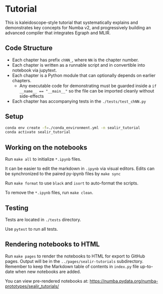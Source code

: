 # Tutorial

This is kaleidoscope-style tutorial that systematically explains and
demonstrates key concepts for Numba v2, and progressively building an advanced
compiler that integrates Egraph and MLIR.

## Code Structure

- Each chapter has prefix `chNN_`, where `NN` is the chapter number.
- Each chapter is written as a runnable script and in convertible into notebook via jupytext.
- Each chapter is a Python module that can optionally depends on earlier chapters.
    - Any executable code for demonstrating must be guarded inside a `if __name__ == "__main__"` so the file can be imported cleanly without side-effects
- Each chapter has accompanying tests in the `./tests/test_chNN.py`


## Setup

```bash
conda env create -f=./conda_environment.yml -n sealir_tutorial
conda activate sealir_tutorial
```

## Working on the notebooks

Run `make all` to initialize `*.ipynb` files.

It can be easier to edit the markdown in `.ipynb` via visual editors.
Edits can be synchronized to the paired py-ipynb files by `make sync`

Run `make format` to use `black` and `isort` to auto-format the scripts.

To remove the `*.ipynb` files, run `make clean`.


## Testing

Tests are located in `./tests` directory.

Use `pytest` to run all tests.

## Rendering notebooks to HTML

Run `make pages` to render the notebooks to HTML for export to GitHub pages.
Output will be in the `../pages/sealir-tutorials` subdirectory.  Remember to keep
the Markdown table of contents in `index.py` file up-to-date when new notebooks
are added.

You can view pre-rendered notebooks at: https://numba.pydata.org/numba-prototypes/sealir_tutorials/
